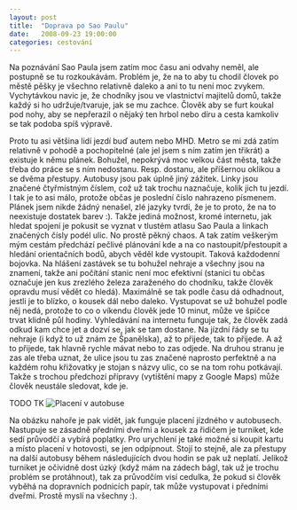 ```yaml
---
layout: post
title:  "Doprava po Sao Paulu"
date:   2008-09-23 19:00:00
categories: cestování
---
```


Na poznávání Sao Paula jsem zatím moc času ani odvahy neměl, ale postupně se tu rozkoukávám. Problém je, že na to aby tu chodil človek po městě pěšky je všechno relativně daleko a ani to tu není moc zvykem. Vychytávkou navic je, že chodníky jsou ve vlastnictví majitelů domů, takže každý si ho udržuje/tvaruje, jak se mu zachce. Člověk aby se furt koukal pod nohy, aby se nepřerazil o nějaký ten hrbol nebo díru a cesta kamkoliv se tak podoba spíš výpravě.

Proto tu asi většina lidí jezdí buď autem nebo MHD. Metro se mi zdá zatím relativně v pohodě a pochopitelné (ale jel jsem s ním zatím jen třikrát) a existuje k němu plánek. Bohužel, nepokrývá moc velkou část města, takže třeba do práce se s ním nedostanu. Resp. dostanu, ale příšernou oklikou a se dvěma přestupy. Autobusy jsou pak úplně jiný zážitek. Linky jsou značené čtyřmístným číslem, což už tak trochu naznačuje, kolik jich tu jezdí. I tak je to asi málo, protože občas je poslední číslo nahrazeno písmenem. Plánek jsem nikde žádný nenašel, zlé jazyky tvrdí, že je to proto, že na to neexistuje dostatek barev :). Takže jediná možnost, kromé internetu, jak hledat spojení je pokusit se vyznat v tlustém atlasu Sao Paula a linkach značených čísly podél ulic. No prostě pěkný chaos. A tak zatím veškerým mým cestám předchází pečlivé plánování kde a na co nastoupit/přestoupit a hledání orientačních bodů, abych věděl kde vystoupit. Taková každodenní bojovka. Na hlášení zastávek se tu bohužel nehraje a všechny jsou na znamení, takže ani počítání stanic není moc efektivní (stanici tu občas označuje jen kus zrezlého železa zaraženého do chodníku, takže člověk opravdu musí vědět co hledá). Maximálně se tak podle času dá odhadnout, jestli je to blízko, o kousek dál nebo daleko. Vystupovat se už bohužel podle něj nedá, protože to co o víkendu člověk jede 10 minut, může ve špičce trvat klidně půl hodiny. Vyhledávání na internetu funguje tak, že člověk zadá odkud kam chce jet a dozví se, jak se tam dostane. Na jízdní řády se tu nehraje (i když to už znám ze Španělska), až to přijede, tak to přijede. A až to přijede, tak hlavně rychle mávat nebo to zas odjede. Na druhou stranu je zas ale třeba uznat, že ulice jsou tu zas značené naprosto perfektně a na každém rohu křižovatky je stojan s názvy ulic, co se na tom rohu potkávají. Takže s trochou předchozí přípravy (vytištění mapy z Google Maps) může člověk neustále sledovat, kde je.

TODO TK
<img class="thumbail" title="Placení v autobuse" src="images/zpravy/autobusT.jpg" onclick="showOneURL('images/zpravy/autobusV.jpg')" style="cursor:pointer;" />

Na obázku nahoře je pak vidět, jak funguje placení jízdného v autobusech. Nastupuje se zásadně předními dveřmi a kousek za řidičem je turniket, kde sedí průvodčí a vybírá poplatky. Pro urychlení je také možné si koupit kartu a místo placení v hotovosti, se jen odpípnout. Stojí to stejně, ale za přestupy na další autobusy během následujících dvou hodin se pak už neplatí. Jelikož turniket je očividně dost úzký (když mám na zádech bágl, tak už je trochu problém se protáhnout), tak za průvodčím visí cedulka, že pokud si člověk vyběhá na dopravních podnicích papír, tak může vystupovat i předními dveřmi. Prostě myslí na všechny :).